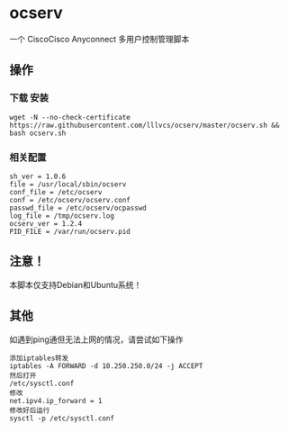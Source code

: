# ocserv
一个 CiscoCisco Anyconnect 多用户控制管理脚本

## 操作
### 下载 安装
```
wget -N --no-check-certificate https://raw.githubusercontent.com/lllvcs/ocserv/master/ocserv.sh && bash ocserv.sh
```
### 相关配置
```
sh_ver = 1.0.6
file = /usr/local/sbin/ocserv
conf_file = /etc/ocserv
conf = /etc/ocserv/ocserv.conf
passwd_file = /etc/ocserv/ocpasswd
log_file = /tmp/ocserv.log
ocserv_ver = 1.2.4
PID_FILE = /var/run/ocserv.pid
```

## 注意！
本脚本仅支持Debian和Ubuntu系统！

## 其他
如遇到ping通但无法上网的情况，请尝试如下操作
```
添加iptables转发
iptables -A FORWARD -d 10.250.250.0/24 -j ACCEPT
然后打开
/etc/sysctl.conf
修改
net.ipv4.ip_forward = 1
修改好后运行
sysctl -p /etc/sysctl.conf
```
